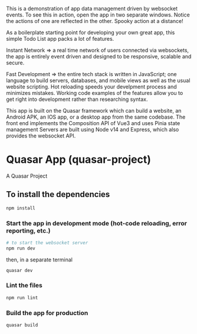 This is a demonstration of app data management driven by websocket events. To see this in action, open the app in two separate windows. Notice the actions of one are reflected in the other. Spooky action at a distance!

As a boilerplate starting point for developing your own great app, this simple Todo List app packs a lot of features.

Instant Network => a real time network of users connected via websockets, the app is entirely event driven and designed to be responsive, scalable and secure.

Fast Development => the entire tech stack is written in JavaScript; one language to build servers, databases, and mobile views as well as the usual website scripting. Hot reloading speeds your develpment process and minimizes mistakes. Working code examples of the features allow you to get right into development rather than researching syntax.

This app is built on the Quasar framework which can build a website, an Android APK, an IOS app, or a desktop app from the same codebase. The front end implements the Composition API of Vue3 and uses Pinia state management Servers are built using Node v14 and Express, which also provides the websocket API. 

# Quasar App (quasar-project)

A Quasar Project

## To install the dependencies

```bash
npm install
```

### Start the app in development mode (hot-code reloading, error reporting, etc.)

```bash
# to start the websocket server
npm run dev
```
then, in a separate terminal

```bash
quasar dev
```

### Lint the files
```bash
npm run lint
```

### Build the app for production
```bash
quasar build
```
